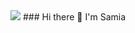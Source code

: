 <img src='https://github.com/samiaab1990/samiaab1990/blob/76e59f64130d1cd19c60a51e0e4f06394c5fc491/samia_b_header.png'>
### Hi there 👋 I'm Samia 
<!--
**samiaab1990/samiaab1990** is a ✨ _special_ ✨ repository because its `README.md` (this file) appears on your GitHub profile.

Here are some ideas to get you started:

- 🔭 I’m currently working on ...
- 🌱 I’m currently learning ...
- 👯 I’m looking to collaborate on ...
- 🤔 I’m looking for help with ...
- 💬 Ask me about ...
- 📫 How to reach me: ...
- 😄 Pronouns: ...
- ⚡ Fun fact: ...
-->
